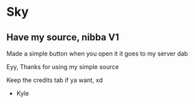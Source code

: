 # Sky
Have my source, nibba
V1
------------

Made a simple button
when you open it it goes to my server dab


Eyy, Thanks for using my simple source

Keep the credits tab if ya want, xd

- Kyle
